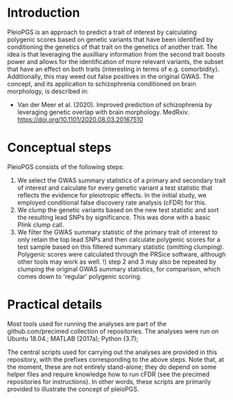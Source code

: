 # Introduction
PleioPGS is an approach to predict a trait of interest by calculating polygenic scores based on genetic variants that have been identified by conditioning the genetics of that trait on the genetics of another trait. The idea is that leveraging the auxilliary information from the second trait boosts power and allows for the identification of more relevant variants, the subset that have an effect on both traits (interesting in terms of e.g. comorbidity). Additionally, this may weed out false positives in the original GWAS. The concept, and its application to schizophrenia conditioned on brain morphology, is described in: 
* Van der Meer et al. (2020). Improved prediction of schizophrenia by leveraging genetic overlap with brain morphology. MedRxiv. https://doi.org/10.1101/2020.08.03.20167510 

# Conceptual steps
PleioPGS consists of the following steps:
1) We select the GWAS summary statistics of a primary and secondary trait of interest and calculate for every genetic variant a test statistic that reflects the evidence for pleiotropic effects. In the initial study, we employed conditional false discovery rate analysis (cFDR) for this.
2) We clump the genetic variants based on the new test statistic and sort the resulting lead SNPs by significance. This was done with a basic Plink clump call.
3) We filter the GWAS summary statistic of the primary trait of interest to only retain the top lead SNPs and then calculate polygenic scores for a test sample based on this filtered summary statistic (omitting clumping). Polygenic scores were calculated through the PRSice software, although other tools may work as well.
!) step 2 and 3 may also be repeated by clumping the original GWAS summary statistics, for comparison, which comes down to 'regular' polygenic scoring.

# Practical details
Most tools used for running the analyses are part of the github.com/precimed collection of repositories. The analyses were run on 
Ubuntu 18.04.;
MATLAB (2017a);
Python (3.7);

The central scripts used for carrying out the analyses are provided in this repository, with the prefixes corresponding to the above steps. Note that, at the moment, these are not entirely stand-alone; they do depend on some helper files and require knowledge how to run cFDR (see the precimed repositories for instructions). In other words, these scripts are primarily provided to illustrate the concept of pleioPGS. 

